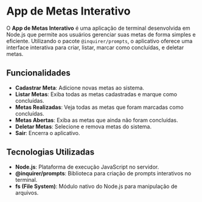 # App de Metas Interativo

O **App de Metas Interativo** é uma aplicação de terminal desenvolvida em Node.js que permite aos usuários gerenciar suas metas de forma simples e eficiente. Utilizando o pacote `@inquirer/prompts`, o aplicativo oferece uma interface interativa para criar, listar, marcar como concluídas, e deletar metas.

## Funcionalidades

- **Cadastrar Meta**: Adicione novas metas ao sistema.
- **Listar Metas**: Exiba todas as metas cadastradas e marque como concluídas.
- **Metas Realizadas**: Veja todas as metas que foram marcadas como concluídas.
- **Metas Abertas**: Exiba as metas que ainda não foram concluídas.
- **Deletar Metas**: Selecione e remova metas do sistema.
- **Sair**: Encerra o aplicativo.

## Tecnologias Utilizadas

- **Node.js**: Plataforma de execução JavaScript no servidor.
- **@inquirer/prompts**: Biblioteca para criação de prompts interativos no terminal.
- **fs (File System)**: Módulo nativo do Node.js para manipulação de arquivos.
